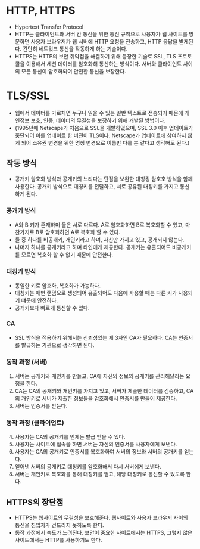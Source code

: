 # HTTP, HTTPS
- Hypertext Transfer Protocol
- HTTP는 클라이언트와 서버 간 통신을 위한 통신 규칙으로 사용자가 웹 사이트를 방문하면 사용자 브라우저가 웹 서버에 HTTP 요청을 전송하고, HTTP 응답을 받게된다. 간단히 네트워크 통신을 작동하게 하는 기술이다.
- HTTPS는 HTTP의 보안 취약점을 해결하기 위해 등장한 기술로 SSL, TLS 프로토콜을 이용해서 세션 데이터를 암호화해 통신하는 방식이다. 서버와 클라이언트 사이의 모든 통신이 암호화되어 안전한 통신을 보장한다.
# TLS/SSL
- 웹에서 데이터를 가로채면 누구나 읽을 수 있는 일반 텍스트로 전송되기 때문에 개인정보 보호, 인증, 데이터의 무결성을 보장하기 위해 개발된 방법이다.
- (1995년에 Netscape가 처음으로 SSL을 개발하였으며, SSL 3.0 이후 업데이트가 중단되어 이를 업데이트 한 버전이 TLS이다. Netscape가 업데이트에 참여하지 않게 되어 소유권 변경을 위한 명칭 변경으로 이름만 다를 뿐 같다고 생각해도 된다.)

## 작동 방식
- 공개키 암호화 방식과 공개키의 느리다는 단점을 보완한 대칭킹 암호호 방식을 함께 사용한다. 공개키 방식으로 대칭키를 전달하고, 서로 공유된 대칭키를 가지고 통신하게 된다.

### 공개키 방식
- A와 B 키가 존재하며 둘은 서로 다르다. A로 암호화하면 B로 복호화할 수 있고, 마찬가지로 B로 암호화하면 A로 복호화 할 수 있다.
- 둘 중 하나를 비공개키, 개인키라고 하며, 자신만 가지고 있고, 공개되지 않는다.
- 나머지 하나를 공개키라고 하며 타인에게 제공한다. 공개키는 유출되어도 비공개키를 모르면 복호화 할 수 없기 때문에 안전한다.

### 대칭키 방식
- 동일한 키로 암호화, 복호화가 가능하다.
- 대칭키는 매번 랜덤으로 생성되어 유출되어도 다음에 사용할 때는 다른 키가 사용되기 떄문에 안전하다.
- 공개키보다 빠르게 통신할 수 있다.

### CA
- SSL 방식을 적용하기 위해서는 신뢰성있는 제 3자인 CA가 필요하다. CA는 인증서를 발급하는 기관으로 생각하면 된다.

### 동작 과정 (서버)
1. 서버는 공개키와 개인키를 만들고, CA에 자신의 정보와 공개키를 관리해달라는 요청을 한다.
2. CA는 CA의 공개키와 개인키를 가지고 있고, 서버가 제출한 데이터를 검증하고, CA의 개인키로 서버가 제출한 정보들을 암호화해서 인증서를 만들어 제공한다.
3. 서버는 인증서를 받는다.
### 동작 과정 (클라이언트)
4. 사용자는 CA의 공개키를 언제든 발급 받을 수 있다.
5. 사용자는 사이트에 접속을 하면 서버는 자신의 인증서를 사용자에게 보낸다.
6. 사용자는 CA의 공개키로 인증서를 복호화하여 서버의 정보와 서버의 공개키를 얻는다.
7. 얻어낸 서버의 공개키로 대칭키를 암호화해서 다시 서버에게 보낸다.
8. 서버는 개인키로 복호화를 통해 대칭키를 얻고, 해당 대칭키로 통신할 수 있도록 한다.

## HTTPS의 장단점
- HTTPS는 웹사이트의 무결성을 보호해준다. 웹사이트와 사용자 브라우저 사이의 통신을 침입자가 건드리지 못하도록 한다.
- 동작 과정에서 속도가 느려진다. 보안이 중요한 사이트에서는 HTTPS, 그렇지 않은 사이트에서는 HTTP를 사용하기도 한다.
